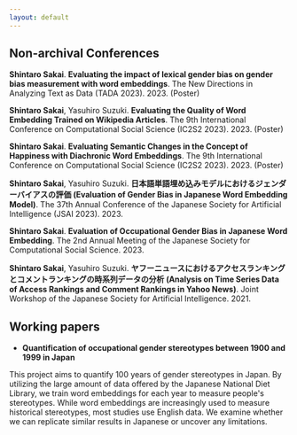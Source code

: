```yaml
---
layout: default
---
```

## Non-archival Conferences

**Shintaro Sakai**. **Evaluating the impact of lexical gender bias on gender bias measurement with word embeddings**. The New Directions in Analyzing Text as Data (TADA 2023). 2023. (Poster)

**Shintaro Sakai**, Yasuhiro Suzuki. **Evaluating the Quality of Word Embedding Trained on Wikipedia Articles**. The 9th International Conference on Computational Social Science (IC2S2 2023). 2023. (Poster)

**Shintaro Sakai**. **Evaluating Semantic Changes in the Concept of Happiness with Diachronic Word Embeddings**. The 9th International Conference on Computational Social Science (IC2S2 2023). 2023. (Poster)

**Shintaro Sakai**, Yasuhiro Suzuki. **日本語単語埋め込みモデルにおけるジェンダーバイアスの評価 (Evaluation of Gender Bias in Japanese Word Embedding Model)**. The 37th Annual Conference of the Japanese Society for Artificial Intelligence (JSAI 2023). 2023.

**Shintaro Sakai**. **Evaluation of Occupational Gender Bias in Japanese Word Embedding**. The 2nd Annual Meeting of the Japanese Society for Computational Social Science. 2023.

**Shintaro Sakai**, Yasuhiro Suzuki. **ヤフーニュースにおけるアクセスランキングとコメントランキングの時系列データの分析 (Analysis on Time Series Data of Access Rankings and Comment Rankings in Yahoo News)**. Joint Workshop of the Japanese Society for Artificial Intelligence. 2021. 

## Working papers
* **Quantification of occupational gender stereotypes between 1900 and 1999 in Japan**

This project aims to quantify 100 years of gender stereotypes in Japan. By utilizing the large amount of data offered by the Japanese National Diet Library, we train word embeddings for each year to 
measure people's stereotypes. While word embeddings are increasingly used to measure historical stereotypes, most studies use English data. We examine whether we can replicate similar results in Japanese or uncover 
any limitations.


<br />
<br />
<br />
